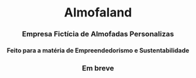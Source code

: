 <div align="center">
  <h1>Almofaland</h1>
</div>

<div align="center">
  <h3>Empresa Fictícia de Almofadas Personalizas</h3>
  <h4>Feito para a matéria de Empreendedorismo e Sustentabilidade<h4>
</div>

<div align="center">
  <h3>Em breve</h3>
</div>
